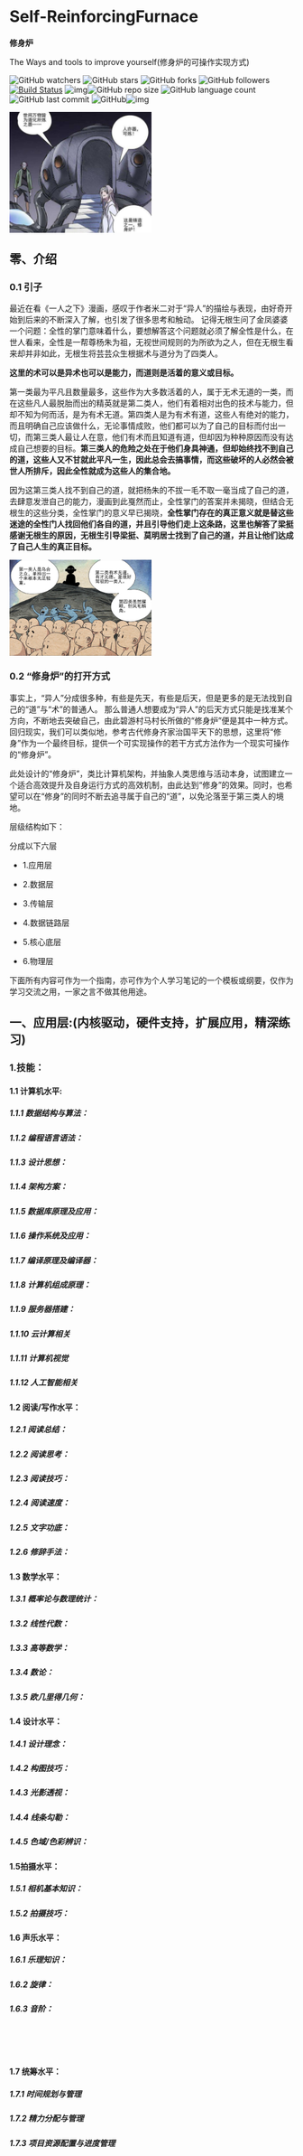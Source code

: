 # Self-ReinforcingFurnace



**修身炉**

The Ways and tools to improve yourself(修身炉的可操作实现方式)

![GitHub watchers](https://img.shields.io/github/watchers/isLinXu/Self-ReinforcingFurnace.svg) ![GitHub stars](https://img.shields.io/github/stars/isLinXu/Self-ReinforcingFurnace.svg) ![GitHub forks](https://img.shields.io/github/forks/isLinXu/Self-ReinforcingFurnace.svg) ![GitHub followers](https://img.shields.io/github/followers/isLinXu.svg)
 [![Build Status](https://img.shields.io/endpoint.svg?url=https%3A%2F%2Factions-badge.atrox.dev%2Fatrox%2Fsync-dotenv%2Fbadge&style=flat)](https://github.com/isLinXu/project-list)  ![img](https://badgen.net/badge/icon/learning?icon=deepscan&label)![GitHub repo size](https://img.shields.io/github/repo-size/isLinXu/Self-ReinforcingFurnace.svg?style=flat-square) ![GitHub language count](https://img.shields.io/github/languages/count/isLinXu/Self-ReinforcingFurnace)  ![GitHub last commit](https://img.shields.io/github/last-commit/isLinXu/Self-ReinforcingFurnace) ![GitHub](https://img.shields.io/github/license/isLinXu/Self-ReinforcingFurnace.svg?style=flat-square)![img](https://hits.dwyl.com/isLinXu/Self-ReinforcingFurnace.svg)



<img style="width: 50%" align="center" src="img/修身炉.jpeg" />

## 零、介绍

### 0.1 引子

最近在看《一人之下》漫画，感叹于作者米二对于“异人”的描绘与表现，由好奇开始到后来的不断深入了解，也引发了很多思考和触动。
记得无根生问了金凤婆婆一个问题：全性的掌门意味着什么，要想解答这个问题就必须了解全性是什么，在世人看来，全性是一帮尊杨朱为祖，无视世间规则的为所欲为之人，但在无根生看来却并非如此，无根生将芸芸众生根据术与道分为了四类人。

**这里的术可以是异术也可以是能力，而道则是活着的意义或目标。**

第一类最为平凡且数量最多，这些作为大多数活着的人，属于无术无道的一类，而在这些凡人最脱胎而出的精英就是第二类人，他们有着相对出色的技术与能力，但却不知为何而活，是为有术无道。第四类人是为有术有道，这些人有绝对的能力，而且明确自己应该做什么，无论事情成败，他们都可以为了自己的目标而付出一切，而第三类人最让人在意，他们有术而且知道有道，但却因为种种原因而没有达成自己想要的目标。**第三类人的危险之处在于他们身具神通，但却始终找不到自己的道，这些人又不甘就此平凡一生，因此总会去搞事情，而这些破坏的人必然会被世人所排斥，因此全性就成为这些人的集合地。**

因为这第三类人找不到自己的道，就把杨朱的不拔一毛不取一毫当成了自己的道，去肆意发泄自己的能力，漫画到此戛然而止，全性掌门的答案并未揭晓，但结合无根生的这些分类，全性掌门的意义早已揭晓，**全性掌门存在的真正意义就是替这些迷途的全性门人找回他们各自的道，并且引导他们走上这条路，这里也解答了梁挺感谢无根生的原因，无根生引导梁挺、莫明居士找到了自己的道，并且让他们达成了自己人生的真正目标。**



<img style="width: 50%" align="center" src="img/dao.png" />



### 0.2 “修身炉”的打开方式

事实上，“异人”分成很多种，有些是先天，有些是后天，但是更多的是无法找到自己的“道”与“术”的普通人。
那么普通人想要成为“异人”的后天方式只能是找准某个方向，不断地去突破自己，由此碧游村马村长所做的“修身炉”便是其中一种方式。
回归现实，我们可以类似地，参考古代修身齐家治国平天下的思想，这里将“修身”作为一个最终目标，提供一个可实现操作的若干方式方法作为一个现实可操作的“修身炉”。

此处设计的“修身炉”，类比计算机架构，并抽象人类思维与活动本身，试图建立一个适合高效提升及自身运行方式的高效机制，由此达到“修身”的效果。同时，也希望可以在“修身”的同时不断去追寻属于自己的“道”，以免沦落至于第三类人的境地。

层级结构如下：

分成以下六层

- 1.应用层

- 2.数据层

- 3.传输层

- 4.数据链路层

- 5.核心底层

- 6.物理层

下面所有内容可作为一个指南，亦可作为个人学习笔记的一个模板或纲要，仅作为学习交流之用，一家之言不做其他用途。


## **一、应用层:(内核驱动，硬件支持，扩展应用，精深练习)**

### **1.技能**：

#### 1.1 计算机水平:

##### 1.1.1 数据结构与算法：

##### 1.1.2 编程语言语法：

##### 1.1.3 设计思想：

##### 1.1.4 架构方案：

##### 1.1.5 数据库原理及应用：

##### 1.1.6 操作系统及应用：

##### 1.1.7 编译原理及编译器：

##### 1.1.8 计算机组成原理：

##### 1.1.9 服务器搭建：

##### 1.1.10 云计算相关

##### 1.1.11 计算机视觉

##### 1.1.12 人工智能相关



#### 1.2 阅读/写作水平：

##### 1.2.1 阅读总结：

##### 1.2.2 阅读思考：

##### 1.2.3 阅读技巧：

##### 1.2.4 阅读速度：

##### 1.2.5 文字功底：

##### 1.2.6 修辞手法：



#### **1.3 数学水平**：

##### 1.3.1 概率论与数理统计：

##### 1.3.2 线性代数：

##### 1.3.3 高等数学：

##### 1.3.4 数论：

##### 1.3.5 欧几里得几何：



#### **1.4 设计水平：**

##### 1.4.1 设计理念：

##### 1.4.2 构图技巧：

##### 1.4.3 光影透视：

##### 1.4.4 线条勾勒：

##### 1.4.5 色域/色彩辨识：



#### 1.5**拍摄水平：**

##### 1.5.1 相机基本知识：

##### 1.5.2 拍摄技巧：

  

#### **1.6 声乐水平**：

##### 1.6.1 乐理知识：

##### 1.6.2 旋律：

##### 1.6.3 音阶：  

​              

​                 

#### 1.7 **统筹水平：**

##### 1.7.1 时间规划与管理

##### 1.7.2 精力分配与管理

##### 1.7.3 项目资源配置与进度管理



​         

​         

​          

### **2.精深练习:**

#### 2.1 刻意练习

#### 2.2 技巧加强

#### 2.3 专项练习

#### 2.4 精益求精

​                                 

### 3.**能力**：

#### 3.1 决策能力：

#### 3.2 理财能力：

#### 3.3 表达能力：

#### 3.4 英语口语能力：

#### 3.5 审美能力：

#### 3.6 理解能力：

#### 3.7 推理能力：

#### 3.8 自理能力：



### 4.其他          

#### **4.1素质**：

##### 4.1.1 仕人气质：

##### 4.1.2 绅士风度：



#### **4.2礼仪**：

##### 4.2.1 社交礼仪：

##### 4.2.2 餐桌礼仪：

##### 4.2.3 礼貌用语：



## **二、数据层:(接受传输层的数据)**

​     多维世界的多维媒体

​     真实有效的信息流

   

### **2.1.1 书籍:** 

#### 2.1.1.1 期刊：

#### 2.1.1.2 电子杂志：

#### 2.1.1.3 电子书：

#### 2.1.1.4 纸质书：

​              

### **2.1.2 影像:** 

#### 2.1.2.1 纪录片：

#### 2.1.2.2 电影：

​              

### **2.2.3声乐:** 

#### 2.2.3.1 协奏曲：

#### 2.2.3.2蓝调：

#### 2.2.3.3 巴洛克音乐：

#### 2.2.3.4轻音乐：

#### 2.2.3.5白噪声：

​              

### 2.2.4**数据库存储(大脑记忆)**:

(瞬时记忆、周期记忆、永久记忆、过去回忆)

#### 2.2.4.1 瞬时记忆：

#### 2.2.4.2 周期记忆：

#### 2.2.4.3 永久记忆：

#### 2.2.4.4 过去回忆：

#### 2.2.4.5 美好回忆：

#### 2.2.4.6 独特回忆：

#### 2.2.4.7 亲身经历:



## 三、**传输层:(建立在底层核心之上)**

信息过滤、价值判断、数据分析、提取凝练

信息过滤:(防火墙) 

### 3.1 建立正向反馈的信息流

1.拒绝网文爽文等无脑读物

2.拒绝短视频和综艺

3.拒绝口水歌和网红歌曲

4.任何试图绕过大脑防火墙(不做思考)的信息都是洗脑

​             

### 3.2 价值判断:(if con : true or false)

**具体问题具体分析**

价值排序：但凡不一样的东西，就存在心理或现实意义的排序

尊重程度：自己 > 父母&伴侣 > 孩子 > 他人 

自由程度：独立自由 > 财务自由 > 行动自由

三个“我”: 超我 > 本我 > 自我   

排序要素：(稀有物品，越是罕见，在其排序链上的位置越靠前)(无外乎钱权名色等)

例如：  
钱财：垄断者 > 资产 > 中产 > 无产 

权力：国级 > 省级 > 市级 > 区级 > 县级 > 镇/乡级 > 村级

​		  董事会 > 高管 > 中层 > 基层

外貌：男/女：风华绝代 > 光采照人 > 中人之姿 > 市井之貌

智商：绝代天才 > 天才 > 良才 > 庸才 > 笨蛋 > 智障

​     

**价值取向：**

1.排序链级上层建筑设计游戏规则

2.不能改变规则前先学会适应规则，或改用适合自己的参与方式

3.避开那些留给大众的陷阱(无意义的消费和无回报的投资)

4.不做低俗游戏规则的玩家，跳出既定和社会俗成的价值排序

5.建立自己的体系(知识体系、底层逻辑，行为方式)             

​                          

### 3.3 数据分析：

数因归类：

数据加权：

数据提取：

### 3.4 统计方法：

提取凝练：

凝练主旨：

观点总结：

理性批判：  




## **四、表示层:(驱动及协议(贯穿所有层级))**

人生目标、原动力、未来展望

### 4.1 人生目标：

### 4.2 原动力：

### 4.3 未来展望：

​      

## 五、**核心底层:**(最基本核心)

(建立在物理层之上)

人生观、价值观、世界观、格局、认知、思维方式

### 5.1 人生观：

### 5.2 价值观：

### 5.3 世界观：   

### 5.4 格局：

### 5.5 认知：

### 5.6 思维方式：



## 六、物理层

**硬件配置:(最基本组件)**

### 6.1**身体**

​             生命在于运动

​              运动：

​              

### 6.2 **生产力工具:**

​              移动端设备：

​               桌面级设备：

​                       

### 6.3**开发工具：**

​               软件：

​               系统：windows/linux/unix

​                 

### 6.4**资本储蓄**：

​                 银行卡:

​                 个人信用:

​                             

### 6.5**笔记&博客&开源项目&专利发明：**

​                 笔记/文档： 阅读笔记

​                            思考笔记

​                            学术笔记

​               博客/个人主页:   技术博客 github Page

​               朋友圈:

​                 开源项目：

​                 专利发明：